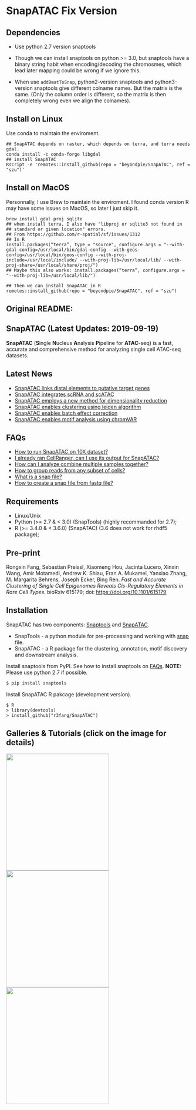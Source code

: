 
# SnapATAC Fix Version

## Dependencies
* Use python 2.7 version snaptools

- Though we can install snaptools on python >= 3.0, but snaptools have a binary string habit when encoding/decoding the chromosmes, which lead later mapping could be wrong if we ignore this.

- When use `addBmatToSnap`, python2-version snaptools and python3-version snaptools give different colname names. But the matrix is the same. (Only the column order is different, so the matrix is then completely wrong even we align the colnames).

## Install on Linux
Use conda to maintain the enviroment.

```
## SnapATAC depends on raster, which depends on terra, and terra needs gdal.
conda install -c conda-forge libgdal
## install SnapATAC
Rscript -e 'remotes::install_github(repo = "beyondpie/SnapATAC", ref = "szu")'
```

## Install on MacOS
Personnally, I use Brew to maintain the enviroment. I found conda
version R may have some issues on MacOS, so later I just skip it. 

```
brew install gdal proj sqlite
## when install terra, I also have "libproj or sqlite3 not found in
## standard or given location" errors.
## From https://github.com/r-spatial/sf/issues/1312
## In R
install.packages(“terra”, type = "source", configure.args = "--with-gdal-config=/usr/local/bin/gdal-config --with-geos-config=/usr/local/bin/geos-config --with-proj-include=/usr/local/include/ --with-proj-lib=/usr/local/lib/ --with-proj-share=/usr/local/share/proj/")
## Maybe this also works: install.packages(“terra”, configure.args = "--with-proj-lib=/usr/local/lib/")

## Then we can install SnapATAC in R 
remotes::install_github(repo = "beyondpie/SnapATAC", ref = "szu")
```

## Original README:
## SnapATAC (Latest Updates: 2019-09-19)
**SnapATAC** (**S**ingle **N**ucleus **A**nalysis **P**ipeline for **ATAC**-seq) is a fast, accurate and comprehensive method for analyzing single cell ATAC-seq datasets. 

## Latest News
* [SnapATAC links distal elements to putative target genes](https://github.com/r3fang/SnapATAC/blob/master/examples/10X_PBMC_15K/README.md#gene_peak_pair)
* [SnapATAC integrates scRNA and scATAC](https://github.com/r3fang/SnapATAC/blob/master/examples/10X_PBMC_15K/README.md)
* [SnapATAC employs a new method for dimensionality reduction](https://github.com/r3fang/SnapATAC/blob/master/examples/10X_brain_5k/README.md#diffusion_maps)
* [SnapATAC enables clustering using leiden algorithm](https://github.com/r3fang/SnapATAC/blob/master/examples/10X_brain_5k/README.md#cluster)
* [SnapATAC enables batch effect correction](https://github.com/r3fang/SnapATAC/blob/master/examples/10X_snATAC/README.md)
* [SnapATAC enables motif analysis using chromVAR](https://github.com/r3fang/SnapATAC/blob/master/examples/10X_brain_5k/README.md#homer_chromVAR)

## FAQs
* [How to run SnapATAC on 10X dataset?](https://github.com/r3fang/SnapATAC/wiki/FAQs#10X_snap)
* [I already ran CellRanger, can I use its output for SnapATAC?](https://github.com/r3fang/SnapATAC/wiki/FAQs#cellranger_output)
* [How can I analyze combine multiple samples together?](https://github.com/r3fang/SnapATAC/wiki/FAQs#multi_snap)
* [How to group reads from any subset of cells?](https://github.com/r3fang/SnapATAC/wiki/FAQs#group_reads)
* [What is a snap file?](https://github.com/r3fang/SnapATAC/wiki/FAQs#whatissnap)
* [How to create a snap file from fastq file?](https://github.com/r3fang/SnapATAC/wiki/FAQs#CEMBA_snap)

## Requirements  
* Linux/Unix
* Python (>= 2.7 & < 3.0) (SnapTools) (highly recommanded for 2.7);
* R (>= 3.4.0 & < 3.6.0) (SnapATAC) (3.6 does not work for rhdf5 package);

## Pre-print  
Rongxin Fang, Sebastian Preissl, Xiaomeng Hou, Jacinta Lucero, Xinxin Wang, Amir Motamedi, Andrew K. Shiau, Eran A. Mukamel, Yanxiao Zhang, M. Margarita Behrens, Joseph Ecker, Bing Ren. *Fast and Accurate Clustering of Single Cell Epigenomes Reveals Cis-Regulatory Elements in Rare Cell Types.* bioRxiv 615179; doi: https://doi.org/10.1101/615179

## Installation

SnapATAC has two components: [Snaptools](https://github.com/r3fang/SnapTools) and [SnapATAC](https://github.com/r3fang/SnapATAC). 

* SnapTools - a python module for pre-processing and working with [snap](https://github.com/r3fang/SnapATAC/wiki/FAQs) file. 
* SnapATAC  - a R package for the clustering, annotation, motif discovery and downstream analysis.    

Install snaptools from PyPI. See how to install snaptools on [FAQs](https://github.com/r3fang/SnapATAC/wiki/FAQs). 
**NOTE:** Please use python 2.7 if possible. 

```bash
$ pip install snaptools
```

Install SnapATAC R pakcage (development version). 

```
$ R
> library(devtools)
> install_github("r3fang/SnapATAC")
```

## Galleries & Tutorials (click on the image for details)
[<img src="./images/10X_brain_5k.png" width="280" height="318" />](./examples/10X_brain_5k/README.md)
[<img src="./images/PBMC_ATAC_RNA.png" width="280" height="318" />](./examples/10X_PBMC_15K/README.md)
[<img src="./images/10X_snATAC.png" width="280" height="318" />](./examples/10X_snATAC/README.md)
